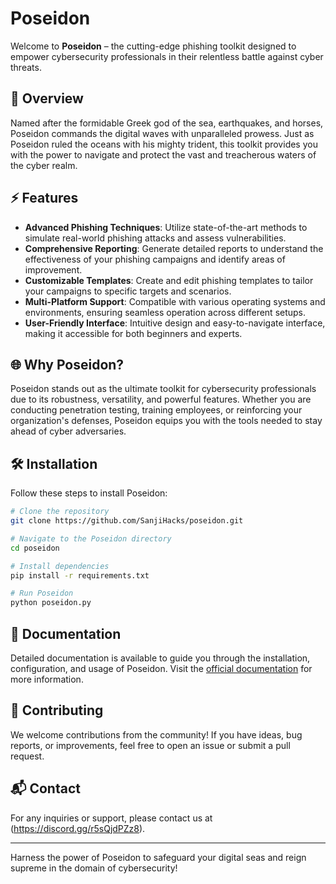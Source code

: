# Poseidon

Welcome to **Poseidon** – the cutting-edge phishing toolkit designed to empower cybersecurity professionals in their relentless battle against cyber threats.

## 🌊 Overview
Named after the formidable Greek god of the sea, earthquakes, and horses, Poseidon commands the digital waves with unparalleled prowess. Just as Poseidon ruled the oceans with his mighty trident, this toolkit provides you with the power to navigate and protect the vast and treacherous waters of the cyber realm.

## ⚡ Features
- **Advanced Phishing Techniques**: Utilize state-of-the-art methods to simulate real-world phishing attacks and assess vulnerabilities.
- **Comprehensive Reporting**: Generate detailed reports to understand the effectiveness of your phishing campaigns and identify areas of improvement.
- **Customizable Templates**: Create and edit phishing templates to tailor your campaigns to specific targets and scenarios.
- **Multi-Platform Support**: Compatible with various operating systems and environments, ensuring seamless operation across different setups.
- **User-Friendly Interface**: Intuitive design and easy-to-navigate interface, making it accessible for both beginners and experts.

## 🌐 Why Poseidon?
Poseidon stands out as the ultimate toolkit for cybersecurity professionals due to its robustness, versatility, and powerful features. Whether you are conducting penetration testing, training employees, or reinforcing your organization's defenses, Poseidon equips you with the tools needed to stay ahead of cyber adversaries.

## 🛠️ Installation
Follow these steps to install Poseidon:

```bash
# Clone the repository
git clone https://github.com/SanjiHacks/poseidon.git

# Navigate to the Poseidon directory
cd poseidon

# Install dependencies
pip install -r requirements.txt

# Run Poseidon
python poseidon.py
```

## 📖 Documentation
Detailed documentation is available to guide you through the installation, configuration, and usage of Poseidon. Visit the [official documentation](https://github.com/SanjiHacks/poseidon/wiki) for more information.

## 🤝 Contributing
We welcome contributions from the community! If you have ideas, bug reports, or improvements, feel free to open an issue or submit a pull request.

## 📬 Contact
For any inquiries or support, please contact us at (https://discord.gg/r5sQjdPZz8).

---

Harness the power of Poseidon to safeguard your digital seas and reign supreme in the domain of cybersecurity!
